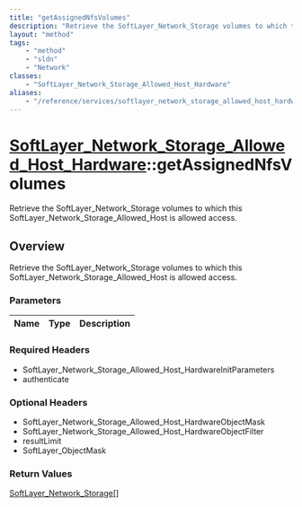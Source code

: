 ```yaml
---
title: "getAssignedNfsVolumes"
description: "Retrieve the SoftLayer_Network_Storage volumes to which this SoftLayer_Network_Storage_Allowed_Host is allowed access."
layout: "method"
tags:
    - "method"
    - "sldn"
    - "Network"
classes:
    - "SoftLayer_Network_Storage_Allowed_Host_Hardware"
aliases:
    - "/reference/services/softlayer_network_storage_allowed_host_hardware/getAssignedNfsVolumes"
---
```

# [SoftLayer_Network_Storage_Allowed_Host_Hardware](/reference/services/SoftLayer_Network_Storage_Allowed_Host_Hardware)::getAssignedNfsVolumes

Retrieve the SoftLayer_Network_Storage volumes to which this SoftLayer_Network_Storage_Allowed_Host is allowed access.


## Overview 
Retrieve the SoftLayer_Network_Storage volumes to which this SoftLayer_Network_Storage_Allowed_Host is allowed access.

### Parameters 
|Name | Type | Description |
| --- | --- | --- |


### Required Headers
* SoftLayer_Network_Storage_Allowed_Host_HardwareInitParameters
* authenticate

### Optional Headers
* SoftLayer_Network_Storage_Allowed_Host_HardwareObjectMask
* SoftLayer_Network_Storage_Allowed_Host_HardwareObjectFilter
* resultLimit
* SoftLayer_ObjectMask

### Return Values
<a href='/reference/datatypes/SoftLayer_Network_Storage'>SoftLayer_Network_Storage[] </a>

